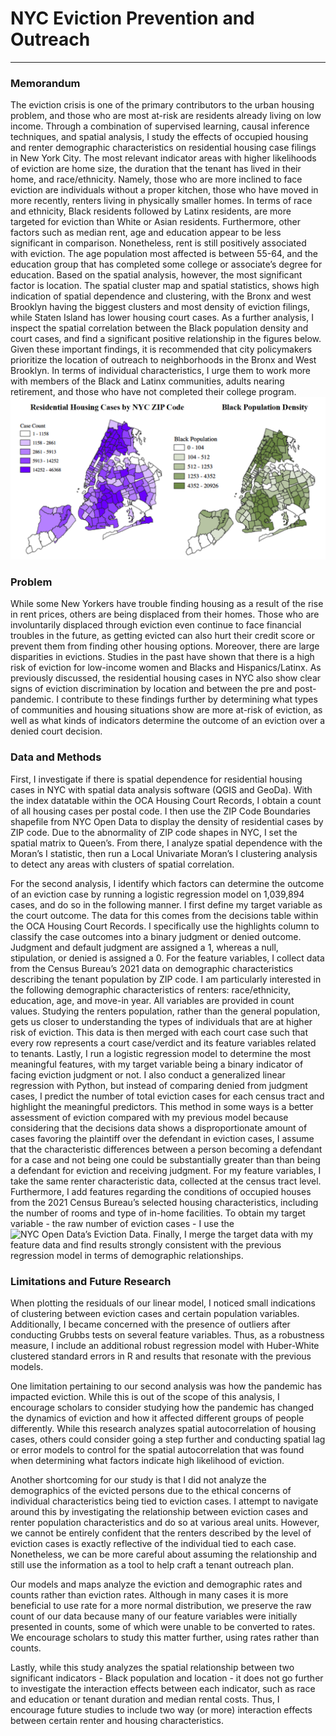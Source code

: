 # NYC Eviction Prevention and Outreach
___

### Memorandum
  The eviction crisis is one of the primary contributors to the urban housing problem, and
those who are most at-risk are residents already living on low income. Through a combination of
supervised learning, causal inference techniques, and spatial analysis, I study the effects of
occupied housing and renter demographic characteristics on residential housing case filings in
New York City. The most relevant indicator areas with higher likelihoods of eviction are home
size, the duration that the tenant has lived in their home, and race/ethnicity. Namely, those who
are more inclined to face eviction are individuals without a proper kitchen, those who have
moved in more recently, renters living in physically smaller homes. In terms of race and
ethnicity, Black residents followed by Latinx residents, are more targeted for eviction than White
or Asian residents. Furthermore, other factors such as median rent, age and education appear to
be less significant in comparison. Nonetheless, rent is still positively associated with eviction.
The age population most affected is between 55-64, and the education group that has completed
some college or associate’s degree for education. Based on the spatial analysis, however, the
most significant factor is location. The spatial cluster map and spatial statistics, shows high
indication of spatial dependence and clustering, with the Bronx and west Brooklyn having the
biggest clusters and most density of eviction filings, while Staten Island has lower housing court
cases. As a further analysis, I inspect the spatial correlation between the Black population density
and court cases, and find a significant positive relationship in the figures below. Given these
important findings, it is recommended that city policymakers prioritize the location of outreach
to neighborhoods in the Bronx and West Brooklyn. In terms of individual characteristics, I urge
them to work more with members of the Black and Latinx communities, adults nearing
retirement, and those who have not completed their college program.
![image](https://github.com/camilla-zhang/predicting_eviction/blob/main/figures/choropleth_maps2.png)

### Problem
  While some New Yorkers have trouble finding housing as a result of the rise in rent
prices, others are being displaced from their homes. Those who are involuntarily displaced
through eviction even continue to face financial troubles in the future, as getting evicted can also
hurt their credit score or prevent them from finding other housing options. Moreover, there are
large disparities in evictions. Studies in the past have shown that there is a high risk of eviction
for low-income women and Blacks and Hispanics/Latinx. As previously discussed, the
residential housing cases in NYC also show clear signs of eviction discrimination by location
and between the pre and post-pandemic. I contribute to these findings further by determining
what types of communities and housing situations show are more at-risk of eviction, as well as
what kinds of indicators determine the outcome of an eviction over a denied court decision.


### Data and Methods
  First, I investigate if there is spatial dependence for residential housing cases in NYC
with spatial data analysis software (QGIS and GeoDa). With the index datatable within the OCA
Housing Court Records, I obtain a count of all housing cases per postal code. I then use the ZIP
Code Boundaries shapefile from NYC Open Data to display the density of residential cases by
ZIP code. Due to the abnormality of ZIP code shapes in NYC, I set the spatial matrix to Queen’s.
From there, I analyze spatial dependence with the Moran’s I statistic, then run a Local Univariate
Moran’s I clustering analysis to detect any areas with clusters of spatial correlation.

  For the second analysis, I identify which factors can determine the outcome of an
eviction case by running a logistic regression model on 1,039,894 cases, and do so in the
following manner. I first define my target variable as the court outcome. The data for this comes
from the decisions table within the OCA Housing Court Records. I specifically use the highlights
column to classify the case outcomes into a binary judgment or denied outcome. Judgment and
default judgment are assigned a 1, whereas a null, stipulation, or denied is assigned a 0. For the
feature variables, I collect data from the Census Bureau’s 2021 data on demographic
characteristics describing the tenant population by ZIP code. I am particularly interested in the
following demographic characteristics of renters: race/ethnicity, education, age, and move-in
year. All variables are provided in count values. Studying the renters population, rather than the
general population, gets us closer to understanding the types of individuals that are at higher risk
of eviction. This data is then merged with each court case such that every row represents a court
case/verdict and its feature variables related to tenants. Lastly, I run a logistic regression model
to determine the most meaningful features, with my target variable being a binary indicator of
facing eviction judgment or not.
  I also conduct a generalized linear regression with Python, but instead of comparing
denied from judgment cases, I predict the number of total eviction cases for each census tract and
highlight the meaningful predictors. This method in some ways is a better assessment of eviction
compared with my previous model because considering that the decisions data shows a
disproportionate amount of cases favoring the plaintiff over the defendant in eviction cases, I
assume that the characteristic differences between a person becoming a defendant for a case and
not being one could be substantially greater than than being a defendant for eviction and
receiving judgment. For my feature variables, I take the same renter characteristic data, collected
at the census tract level. Furthermore, I add features regarding the conditions of occupied houses
from the 2021 Census Bureau’s selected housing characteristics, including the number of rooms
and type of in-home facilities. To obtain my target variable - the raw number of eviction cases - I
use the ![NYC Open Data’s Eviction Data](https://data.cityofnewyork.us/City-Government/Evictions/6z8x-wfk4). Finally, I merge the target data with my feature data
and find results strongly consistent with the previous regression model in terms of demographic
relationships.


### Limitations and Future Research
  When plotting the residuals of our linear model, I noticed small indications of clustering
between eviction cases and certain population variables. Additionally, I became concerned with
the presence of outliers after conducting Grubbs tests on several feature variables. Thus, as a
robustness measure, I include an additional robust regression model with Huber-White clustered
standard errors in R and results that resonate with the previous models.

  One limitation pertaining to our second analysis was how the pandemic has impacted
eviction. While this is out of the scope of this analysis, I encourage scholars to consider studying
how the pandemic has changed the dynamics of eviction and how it affected different groups of
people differently. While this research analyzes spatial autocorrelation of housing cases, others
could consider going a step further and conducting spatial lag or error models to control for the
spatial autocorrelation that was found when determining what factors indicate high likelihood of
eviction.

  Another shortcoming for our study is that I did not analyze the demographics of the
evicted persons due to the ethical concerns of individual characteristics being tied to eviction
cases. I attempt to navigate around this by investigating the relationship between eviction cases
and renter population characteristics and do so at various areal units. However, we cannot be
entirely confident that the renters described by the level of eviction cases is exactly reflective of
the individual tied to each case. Nonetheless, we can be more careful about assuming the
relationship and still use the information as a tool to help craft a tenant outreach plan.

  Our models and maps analyze the eviction and demographic rates and counts rather than
eviction rates. Although in many cases it is more beneficial to use rate for a more normal
distribution, we preserve the raw count of our data because many of our feature variables were
initially presented in counts, some of which were unable to be converted to rates. We encourage
scholars to study this matter further, using rates rather than counts.

  Lastly, while this study analyzes the spatial relationship between two significant
indicators - Black population and location - it does not go further to investigate the interaction
effects between each indicator, such as race and education or tenant duration and median rental
costs. Thus, I encourage future studies to include two way (or more) interaction effects between
certain renter and housing characteristics.
